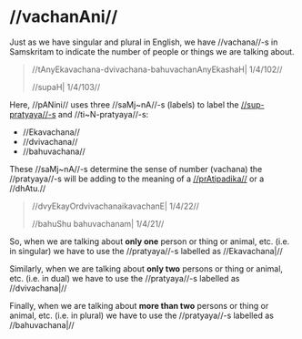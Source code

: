 # //vachanAni//

Just as we have singular and plural in English, we have //vachana//-s in
Samskritam to indicate the number of people or things we are talking about.

> //tAnyEkavachana-dvivachana-bahuvachanAnyEkashaH| 1/4/102//
>
> //supaH| 1/4/103//

Here, //pANini// uses three //saMj~nA//-s (labels) to label the
[//sup-pratyaya//-s](#/shadlinga-prakaranam/general/subanta-pratyayah) and
//ti~N-pratyaya//-s:

- //Ekavachana//
- //dvivachana//
- //bahuvachana//

These //saMj~nA//-s determine the sense of number (vachana) the //pratyaya//-s
will be adding to the meaning of a
[//prAtipadika//](#/shadlinga-prakaranam/general/praatipadika) or a //dhAtu.//

> //dvyEkayOrdvivachanaikavachanE| 1/4/22//
>
> //bahuShu bahuvachanam| 1/4/21//

So, when we are talking about **only one** person or thing or animal, etc.
(i.e. in singular) we have to use the //pratyaya//-s labelled as //Ekavachana|//

Similarly, when we are talking about **only two** persons or thing or animal,
etc. (i.e. in dual) we have to use the //pratyaya//-s labelled as //dvivachana|//

Finally, when we are talking about **more than two** persons or thing or animal,
etc. (i.e. in plural) we have to use the //pratyaya//-s labelled as
//bahuvachana|//
